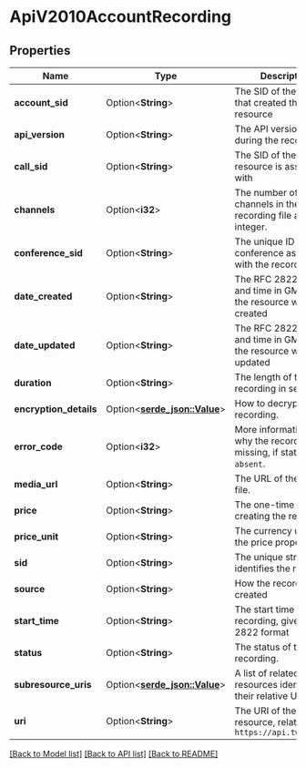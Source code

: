 # ApiV2010AccountRecording

## Properties

Name | Type | Description | Notes
------------ | ------------- | ------------- | -------------
**account_sid** | Option<**String**> | The SID of the Account that created the resource | [optional]
**api_version** | Option<**String**> | The API version used during the recording. | [optional]
**call_sid** | Option<**String**> | The SID of the Call the resource is associated with | [optional]
**channels** | Option<**i32**> | The number of channels in the final recording file as an integer. | [optional]
**conference_sid** | Option<**String**> | The unique ID for the conference associated with the recording. | [optional]
**date_created** | Option<**String**> | The RFC 2822 date and time in GMT that the resource was created | [optional]
**date_updated** | Option<**String**> | The RFC 2822 date and time in GMT that the resource was last updated | [optional]
**duration** | Option<**String**> | The length of the recording in seconds. | [optional]
**encryption_details** | Option<[**serde_json::Value**](.md)> | How to decrypt the recording. | [optional]
**error_code** | Option<**i32**> | More information about why the recording is missing, if status is `absent`. | [optional]
**media_url** | Option<**String**> | The URL of the media file. | [optional]
**price** | Option<**String**> | The one-time cost of creating the recording. | [optional]
**price_unit** | Option<**String**> | The currency used in the price property. | [optional]
**sid** | Option<**String**> | The unique string that identifies the resource | [optional]
**source** | Option<**String**> | How the recording was created | [optional]
**start_time** | Option<**String**> | The start time of the recording, given in RFC 2822 format | [optional]
**status** | Option<**String**> | The status of the recording. | [optional]
**subresource_uris** | Option<[**serde_json::Value**](.md)> | A list of related resources identified by their relative URIs | [optional]
**uri** | Option<**String**> | The URI of the resource, relative to `https://api.twilio.com` | [optional]

[[Back to Model list]](../README.md#documentation-for-models) [[Back to API list]](../README.md#documentation-for-api-endpoints) [[Back to README]](../README.md)


